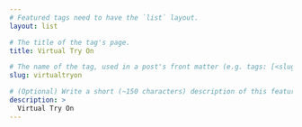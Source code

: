 ```yaml
---
# Featured tags need to have the `list` layout.
layout: list

# The title of the tag's page.
title: Virtual Try On

# The name of the tag, used in a post's front matter (e.g. tags: [<slug>]).
slug: virtualtryon

# (Optional) Write a short (~150 characters) description of this featured tag.
description: >
  Virtual Try On
---
```

